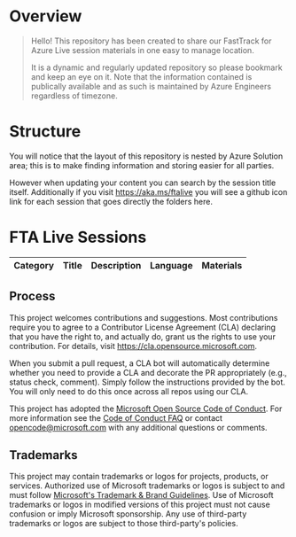 # Overview

> Hello! This repository has been created to share our FastTrack for Azure Live session materials in one easy to manage location.
>
> It is a dynamic and regularly updated repository so please bookmark and keep an eye on it.
> Note that the information contained is publically available and as such is maintained by Azure Engineers regardless of timezone.


# Structure
You will notice that the layout of this repository is nested by Azure Solution area; this is to make finding information and storing easier for all parties.

However when updating your content you can search by the session title itself.
Additionally if you visit https://aka.ms/ftalive you will see a github icon link for each session that goes directly the folders here.

# FTA Live Sessions

Category | Title | Description | Language | Materials |
--|--|--|--|--|



## Process

This project welcomes contributions and suggestions.  Most contributions require you to agree to a
Contributor License Agreement (CLA) declaring that you have the right to, and actually do, grant us
the rights to use your contribution. For details, visit https://cla.opensource.microsoft.com.

When you submit a pull request, a CLA bot will automatically determine whether you need to provide
a CLA and decorate the PR appropriately (e.g., status check, comment). Simply follow the instructions
provided by the bot. You will only need to do this once across all repos using our CLA.

This project has adopted the [Microsoft Open Source Code of Conduct](https://opensource.microsoft.com/codeofconduct/).
For more information see the [Code of Conduct FAQ](https://opensource.microsoft.com/codeofconduct/faq/) or
contact [opencode@microsoft.com](mailto:opencode@microsoft.com) with any additional questions or comments.

## Trademarks

This project may contain trademarks or logos for projects, products, or services. Authorized use of Microsoft 
trademarks or logos is subject to and must follow 
[Microsoft's Trademark & Brand Guidelines](https://www.microsoft.com/en-us/legal/intellectualproperty/trademarks/usage/general).
Use of Microsoft trademarks or logos in modified versions of this project must not cause confusion or imply Microsoft sponsorship.
Any use of third-party trademarks or logos are subject to those third-party's policies.
